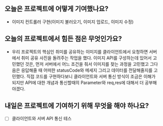 ## 오늘은 프로젝트에 어떻게 기여했나요?
* 이미지 컨트롤러 구현(이미지 불러오기, 이미지 업로드, 이미지 수정)

## 오늘의 프로젝트에서 힘든 점은 무엇인가요?
* 우리 프로젝트의 핵심인 취미를 공유하는 이미지를 클라이언트에서 요청하면 서버에서 취미 공유 사진을 돌려주는 작업을 했다.
이미지 API를 구성하는데 있어서 고민했던 것은, 먼저 서버에서 어느 조건을 줘서 이미지를 찾는 과정을 고민했고 그다음은 응답해줄 때 어떠한 statusCode와 메세지 그리고 데이터를 전달해줄지를 고민했다.
직접 코드를 구현하다보니 클라이언트와 서버 통신 방식이 조금은 이해가 되지만 API에 대한 개념과 통신할때의 Parameter와 req,res에 대해서 더 공부해야겠다.
  
## 내일은 프로젝트에 기여하기 위해 무엇을 해야 하나요?
* [ ] 클라이언트와 서버 API 통신 테스
